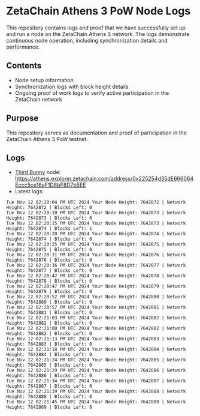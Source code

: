 # ZetaChain Athens 3 PoW Node Logs
This repository contains logs and proof that we have successfully set up and run a node on the ZetaChain Athens 3 network. The logs demonstrate continuous node operation, including synchronization details and performance.

## Contents
- Node setup information
- Synchronization logs with block height details
- Ongoing proof of work logs to verify active participation in the ZetaChain network

## Purpose
This repository serves as documentation and proof of participation in the ZetaChain Athens 3 PoW testnet.

## Logs

- [Third Bunny](https://thirdbunny.xyz/) node: https://athens.explorer.zetachain.com/address/0x225254d35dE666064Eccc5ce16eF1D8bF8D7b5EE
- Latest logs:
```
Tue Nov 12 02:20:04 PM UTC 2024 Your Node Height: 7642872 | Network Height: 7642872 | Blocks Left: 0
Tue Nov 12 02:20:10 PM UTC 2024 Your Node Height: 7642873 | Network Height: 7642873 | Blocks Left: 0
Tue Nov 12 02:20:15 PM UTC 2024 Your Node Height: 7642873 | Network Height: 7642874 | Blocks Left: 1
Tue Nov 12 02:20:20 PM UTC 2024 Your Node Height: 7642874 | Network Height: 7642874 | Blocks Left: 0
Tue Nov 12 02:20:25 PM UTC 2024 Your Node Height: 7642875 | Network Height: 7642875 | Blocks Left: 0
Tue Nov 12 02:20:31 PM UTC 2024 Your Node Height: 7642876 | Network Height: 7642876 | Blocks Left: 0
Tue Nov 12 02:20:36 PM UTC 2024 Your Node Height: 7642877 | Network Height: 7642877 | Blocks Left: 0
Tue Nov 12 02:20:42 PM UTC 2024 Your Node Height: 7642878 | Network Height: 7642878 | Blocks Left: 0
Tue Nov 12 02:20:47 PM UTC 2024 Your Node Height: 7642879 | Network Height: 7642879 | Blocks Left: 0
Tue Nov 12 02:20:52 PM UTC 2024 Your Node Height: 7642880 | Network Height: 7642880 | Blocks Left: 0
Tue Nov 12 02:20:57 PM UTC 2024 Your Node Height: 7642881 | Network Height: 7642881 | Blocks Left: 0
Tue Nov 12 02:21:03 PM UTC 2024 Your Node Height: 7642882 | Network Height: 7642882 | Blocks Left: 0
Tue Nov 12 02:21:08 PM UTC 2024 Your Node Height: 7642882 | Network Height: 7642882 | Blocks Left: 0
Tue Nov 12 02:21:13 PM UTC 2024 Your Node Height: 7642883 | Network Height: 7642883 | Blocks Left: 0
Tue Nov 12 02:21:18 PM UTC 2024 Your Node Height: 7642884 | Network Height: 7642884 | Blocks Left: 0
Tue Nov 12 02:21:24 PM UTC 2024 Your Node Height: 7642885 | Network Height: 7642885 | Blocks Left: 0
Tue Nov 12 02:21:29 PM UTC 2024 Your Node Height: 7642886 | Network Height: 7642886 | Blocks Left: 0
Tue Nov 12 02:21:34 PM UTC 2024 Your Node Height: 7642887 | Network Height: 7642887 | Blocks Left: 0
Tue Nov 12 02:21:39 PM UTC 2024 Your Node Height: 7642888 | Network Height: 7642888 | Blocks Left: 0
Tue Nov 12 02:21:45 PM UTC 2024 Your Node Height: 7642889 | Network Height: 7642889 | Blocks Left: 0
```
